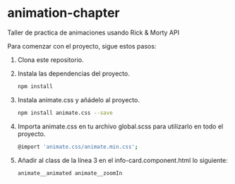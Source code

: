 # animation-chapter
Taller de practica de animaciones usando Rick &amp; Morty API

Para comenzar con el proyecto, sigue estos pasos:

1. Clona este repositorio.

2. Instala las dependencias del proyecto.

   ```bash
   npm install

3. Instala animate.css y añádelo al proyecto.

   ```bash
   npm install animate.css --save
   
4. Importa animate.css en tu archivo global.scss para utilizarlo en todo el proyecto.

   ```bash
   @import 'animate.css/animate.min.css';

5. Añadir al class de la línea 3 en el info-card.component.html lo siguiente:

   ```css
   animate__animated animate__zoomIn
